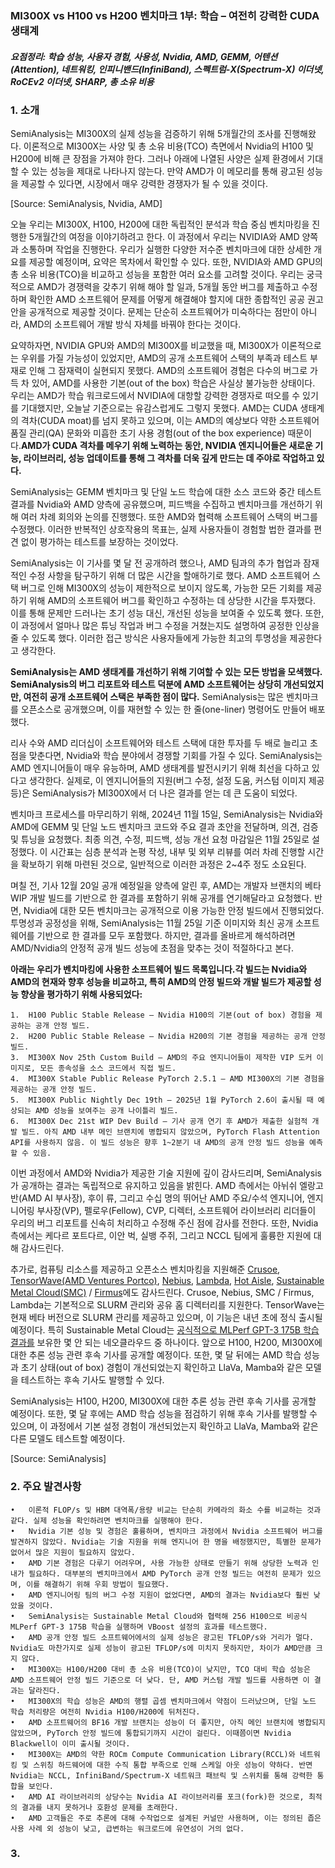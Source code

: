 ### MI300X vs H100 vs H200 벤치마크 1부: 학습 – 여전히 강력한 CUDA 생태계

##### 요점정리: 학습 성능, 사용자 경험, 사용성, Nvidia, AMD, GEMM, 어텐션(Attention), 네트워킹, 인피니밴드(InfiniBand), 스펙트럼-X(Spectrum-X) 이더넷, RoCEv2 이더넷, SHARP, 총 소유 비용


### 1. 소개 ###

SemiAnalysis는 MI300X의 실제 성능을 검증하기 위해 5개월간의 조사를 진행해왔다. 이론적으로 MI300X는 사양 및 총 소유 비용(TCO) 측면에서 Nvidia의 H100 및 H200에 비해 큰 장점을 가져야 한다. 그러나 아래에 나열된 사양은 실제 환경에서 기대할 수 있는 성능을 제대로 나타나지 않는다. 만약 AMD가 이 메모리를 통해 광고된 성능을 제공할 수 있다면, 시장에서 매우 강력한 경쟁자가 될 수 있을 것이다. 

[Source: SemiAnalysis, Nvidia, AMD]

오늘 우리는 MI300X, H100, H200에 대한 독립적인 분석과 학습 중심 벤치마킹을 진행한 5개월간의 여정을 이야기하려고 한다. 이 과정에서 우리는 NVIDIA와 AMD 양쪽과 소통하며 작업을 진행한다. 우리가 실행한 다양한 저수준 벤치마크에 대한 상세한 개요를 제공할 예정이며, 요약은 목차에서 확인할 수 있다. 또한, NVIDIA와 AMD GPU의 총 소유 비용(TCO)을 비교하고 성능을 포함한 여러 요소를 고려할 것이다. 우리는 궁극적으로 AMD가 경쟁력을 갖추기 위해 해야 할 일과, 5개월 동안 버그를 제출하고 수정하며 확인한 AMD 소프트웨어 문제를 어떻게 해결해야 할지에 대한 종합적인 공공 권고안을 공개적으로 제공할 것이다. 문제는 단순히 소프트웨어가 미숙하다는 점만이 아니라, AMD의 소프트웨어 개발 방식 자체를 바꿔야 한다는 것이다. 

요약하자면, NVIDIA GPU와 AMD의 MI300X를 비교했을 때, MI300X가 이론적으로는 우위를 가질 가능성이 있었지만, AMD의 공개 소프트웨어 스택의 부족과 테스트 부재로 인해 그 잠재력이 실현되지 못했다. AMD의 소프트웨어 경험은 다수의 버그로 가득 차 있어, AMD를 사용한 기본(out of the box) 학습은 사실상 불가능한 상태이다. 우리는 AMD가 학습 워크로드에서 NVIDIA에 대항할 강력한 경쟁자로 떠오를 수 있기를 기대했지만, 오늘날 기준으로는 유감스럽게도 그렇지 못했다. AMD는 CUDA 생태계의 격차(CUDA moat)를 넘지 못하고 있으며, 이는 AMD의 예상보다 약한 소프트웨어 품질 관리(QA) 문화와 미흡한 초기 사용 경험(out of the box experience) 때문이다.**AMD가 CUDA 격차를 메우기 위해 노력하는 동안, NVIDIA 엔지니어들은 새로운 기능, 라이브러리, 성능 업데이트를 통해 그 격차를 더욱 깊게 만드는 데 주야로 작업하고 있다.**

SemiAnalysis는 GEMM 벤치마크 및 단일 노드 학습에 대한 소스 코드와 중간 테스트 결과를 Nvidia와 AMD 양측에 공유했으며, 피드백을 수집하고 벤치마크를 개선하기 위해 여러 차례 회의와 논의를 진행했다. 또한 AMD와 협력해 소프트웨어 스택의 버그를 수정했다. 이러한 반복적인 상호작용의 목표는, 실제 사용자들이 경험할 법한 결과를 편견 없이 평가하는 테스트를 보장하는 것이었다.

SemiAnalysis는 이 기사를 몇 달 전 공개하려 했으나, AMD 팀과의 추가 협업과 잠재적인 수정 사항을 탐구하기 위해 더 많은 시간을 할애하기로 했다. AMD 소프트웨어 스택 버그로 인해 MI300X의 성능이 제한적으로 보이지 않도록, 가능한 모든 기회를 제공하기 위해 AMD의 소프트웨어 버그를 확인하고 수정하는 데 상당한 시간을 투자했다. 이를 통해 문제만 드러나는 초기 성능 대신, 개선된 성능을 보여줄 수 있도록 했다. 또한, 이 과정에서 얼마나 많은 튜닝 작업과 버그 수정을 거쳤는지도 설명하여 공정한 인상을 줄 수 있도록 했다. 이러한 접근 방식은 사용자들에게 가능한 최고의 투명성을 제공한다고 생각한다.

**SemiAnalysis는 AMD 생태계를 개선하기 위해 기여할 수 있는 모든 방법을 모색했다. SemiAnalysis의 버그 리포트와 테스트 덕분에 AMD 소프트웨어는 상당히 개선되었지만, 여전히 공개 소프트웨어 스택은 부족한 점이 많다.** SemiAnalysis는 많은 벤치마크를 오픈소스로 공개했으며, 이를 재현할 수 있는 한 줄(one-liner) 명령어도 만들어 배포했다.

리사 수와 AMD 리더십이 소프트웨어와 테스트 스택에 대한 투자를 두 배로 늘리고 초점을 맞춘다면, Nvidia와 학습 분야에서 경쟁할 기회를 가질 수 있다. SemiAnalysis는 AMD 엔지니어들이 매우 유능하며, AMD 생태계를 발전시키기 위해 최선을 다하고 있다고 생각한다. 실제로, 이 엔지니어들의 지원(버그 수정, 설정 도움, 커스텀 이미지 제공 등)은 SemiAnalysis가 MI300X에서 더 나은 결과를 얻는 데 큰 도움이 되었다.

벤치마크 프로세스를 마무리하기 위해, 2024년 11월 15일, SemiAnalysis는 Nvidia와 AMD에 GEMM 및 단일 노드 벤치마크 코드와 주요 결과 초안을 전달하며, 의견, 검증 및 튜닝을 요청했다. 최종 의견, 수정, 피드백, 성능 개선 요청 마감일은 11월 25일로 설정했다. 이 시간표는 심층 분석과 논평 작성, 내부 및 외부 리뷰를 여러 차례 진행할 시간을 확보하기 위해 마련된 것으로, 일반적으로 이러한 과정은 2~4주 정도 소요된다.

며칠 전, 기사 12월 20일 공개 예정일을 양측에 알린 후, AMD는 개발자 브랜치의 베타 WIP 개발 빌드를 기반으로 한 결과를 포함하기 위해 공개를 연기해달라고 요청했다. 반면, Nvidia에 대한 모든 벤치마크는 공개적으로 이용 가능한 안정 빌드에서 진행되었다. 투명성과 공정성을 위해, SemiAnalysis는 11월 25일 기준 이미지와 최신 공개 소프트웨어를 기반으로 한 결과를 모두 포함했다. 하지만, 결과를 올바르게 해석하려면 AMD/Nvidia의 안정적 공개 빌드 성능에 초점을 맞추는 것이 적절하다고 본다.

**아래는 우리가 벤치마킹에 사용한 소프트웨어 빌드 목록입니다.각 빌드는 Nvidia와 AMD의 현재와 향후 성능을 비교하고, 특히 AMD의 안정 빌드와 개발 빌드가 제공할 성능 향상을 평가하기 위해 사용되었다:**

	1.	H100 Public Stable Release – Nvidia H100의 기본(out of box) 경험을 제공하는 공개 안정 빌드.
	2.	H200 Public Stable Release – Nvidia H200의 기본 경험을 제공하는 공개 안정 빌드.
	3.	MI300X Nov 25th Custom Build – AMD의 주요 엔지니어들이 제작한 VIP 도커 이미지로, 모든 종속성을 소스 코드에서 직접 빌드.
	4.	MI300X Stable Public Release PyTorch 2.5.1 – AMD MI300X의 기본 경험을 제공하는 공개 안정 빌드.
	5.	MI300X Public Nightly Dec 19th – 2025년 1월 PyTorch 2.6이 출시될 때 예상되는 AMD 성능을 보여주는 공개 나이틀리 빌드.
	6.	MI300X Dec 21st WIP Dev Build – 기사 공개 연기 후 AMD가 제출한 실험적 개발 빌드. 아직 AMD 내부 메인 브랜치에 병합되지 않았으며, PyTorch Flash Attention API를 사용하지 않음. 이 빌드 성능은 향후 1~2분기 내 AMD의 공개 안정 빌드 성능을 예측할 수 있음.

이번 과정에서 AMD와 Nvidia가 제공한 기술 지원에 깊이 감사드리며, SemiAnalysis가 공개하는 결과는 독립적으로 유지하고 있음을 밝힌다. AMD 측에서는 아뉘쉬 엘랑고반(AMD AI 부사장), 후이 류, 그리고 수십 명의 뛰어난 AMD 주요/수석 엔지니어, 엔지니어링 부사장(VP), 펠로우(Fellow), CVP, 디렉터, 소프트웨어 라이브러리 리더들이 우리의 버그 리포트를 신속히 처리하고 수정해 주신 점에 감사를 전한다. 또한, Nvidia 측에서는 케다르 포트다르, 이안 벅, 실뱅 주쥐, 그리고 NCCL 팀에게 훌륭한 지원에 대해 감사드린다. 

추가로, 컴퓨팅 리소스를 제공하고 오픈소스 벤치마킹을 지원해준 [Crusoe](https://crusoe.ai/cloud), [TensorWave(AMD Ventures Portco)](https://tensorwave.com/), [Nebius](https://nebius.com/), [Lambda](https://lambdalabs.com/), [Hot Aisle](https://hotaisle.xyz/), [Sustainable Metal Cloud(SMC)](https://smc.co/) / [Firmus](https://firmus.co/)에도 감사드린다. Crusoe, Nebius, SMC / Firmus, Lambda는 기본적으로 SLURM 관리와 공유 홈 디렉터리를 지원한다. TensorWave는 현재 베타 버전으로 SLURM 관리를 제공하고 있으며, 이 기능은 내년 초에 정식 출시될 예정이다. 특히 Sustainable Metal Cloud는 [공식적으로 MLPerf GPT-3 175B 학습 결과를](https://mlcommons.org/benchmarks/training/) 보유한 몇 안 되는 네오클라우드 중 하나이다. 앞으로 H100, H200, MI300X에 대한 추론 성능 관련 후속 기사를 공개할 예정이다. 또한, 몇 달 뒤에는 AMD 학습 성능과 초기 상태(out of box) 경험이 개선되었는지 확인하고 LlaVa, Mamba와 같은 모델을 테스트하는 후속 기사도 발행할 수 있다.

SemiAnalysis는 H100, H200, MI300X에 대한 추론 성능 관련 후속 기사를 공개할 예정이다. 또한, 몇 달 후에는 AMD 학습 성능을 점검하기 위해 후속 기사를 발행할 수 있으며, 이 과정에서 기본 설정 경험이 개선되었는지 확인하고 LlaVa, Mamba와 같은 다른 모델도 테스트할 예정이다. 

[Source: SemiAnalysis]

### 2. 주요 발견사항 ###

	•	이론적 FLOP/s 및 HBM 대역폭/용량 비교는 단순히 카메라의 화소 수를 비교하는 것과 같다. 실제 성능을 확인하려면 벤치마크를 실행해야 한다.
	•	Nvidia 기본 성능 및 경험은 훌륭하며, 벤치마크 과정에서 Nvidia 소프트웨어 버그를 발견하지 않았다. Nvidia는 기술 지원을 위해 엔지니어 한 명을 배정했지만, 특별한 문제가 없어서 많은 지원이 필요하지 않았다.
	•	AMD 기본 경험은 다루기 어려우며, 사용 가능한 상태로 만들기 위해 상당한 노력과 인내가 필요하다. 대부분의 벤치마크에서 AMD PyTorch 공개 안정 빌드는 여전히 문제가 있으며, 이를 해결하기 위해 우회 방법이 필요했다.
	•	AMD 엔지니어링 팀의 버그 수정 지원이 없었다면, AMD의 결과는 Nvidia보다 훨씬 낮았을 것이다.
	•	SemiAnalysis는 Sustainable Metal Cloud와 협력해 256 H100으로 비공식 MLPerf GPT-3 175B 학습을 실행하며 VBoost 설정의 효과를 테스트했다.
	•	AMD 공개 안정 빌드 소프트웨어에서의 실제 성능은 광고된 TFLOP/s와 거리가 멀다. Nvidia도 마찬가지로 실제 성능이 광고된 TFLOP/s에 미치지 못하지만, 차이가 AMD만큼 크지 않다.
	•	MI300X는 H100/H200 대비 총 소유 비용(TCO)이 낮지만, TCO 대비 학습 성능은 AMD 소프트웨어 안정 빌드 기준으로 더 낮다. 단, AMD 커스텀 개발 빌드를 사용하면 이 결과는 달라진다.
	•	MI300X의 학습 성능은 AMD의 행렬 곱셈 벤치마크에서 약점이 드러났으며, 단일 노드 학습 처리량은 여전히 Nvidia H100/H200에 뒤처진다.
	•	AMD 소프트웨어의 BF16 개발 브랜치는 성능이 더 좋지만, 아직 메인 브랜치에 병합되지 않았으며, PyTorch 안정 빌드에 통합되기까지 시간이 걸린다. 이때쯤이면 Nvidia Blackwell이 이미 출시될 것이다.
	•	MI300X는 AMD의 약한 ROCm Compute Communication Library(RCCL)와 네트워킹 및 스위칭 하드웨어에 대한 수직 통합 부족으로 인해 스케일 아웃 성능이 약하다. 반면 Nvidia는 NCCL, InfiniBand/Spectrum-X 네트워크 패브릭 및 스위치를 통해 강력한 통합을 보인다.
	•	AMD AI 라이브러리의 상당수는 Nvidia AI 라이브러리를 포크(fork)한 것으로, 최적의 결과를 내지 못하거나 호환성 문제를 초래한다.
	•	AMD 고객들은 주로 추론에 대해 수작업으로 설계된 커널만 사용하며, 이는 정의된 좁은 사용 사례 외 성능이 낮고, 급변하는 워크로드에 유연성이 거의 없다.

 ### 3. ###

 
